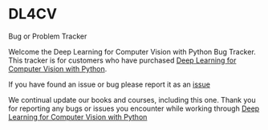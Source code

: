 # DL4CV
Bug or Problem Tracker

Welcome the Deep Learning for Computer Vision with Python Bug Tracker.  This tracker is for customers who have purchased [Deep Learning for Computer Vision with Python](https://www.pyimagesearch.com/deep-learning-computer-vision-python-book/).  

If you have found an issue or bug please report it as an [issue](https://github.com/PyImageSearch/DL4CV/issues)

We continual update our books and courses, including this one.  Thank you for reporting any bugs or issues you encounter while working through [Deep Learning for Computer Vision with Python](https://www.pyimagesearch.com/deep-learning-computer-vision-python-book/)
